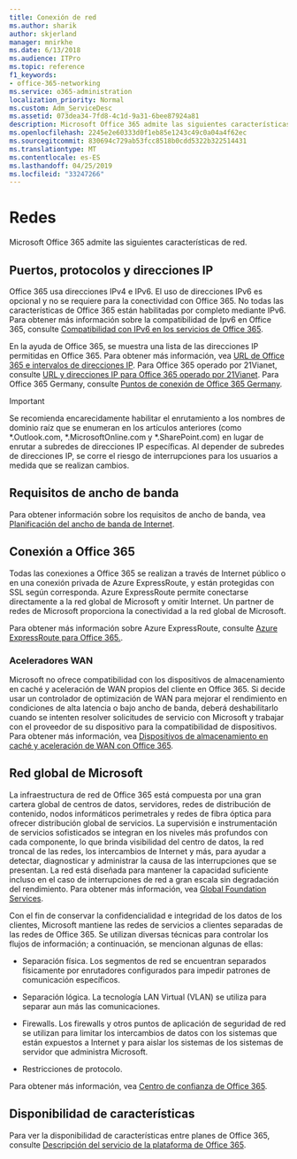 ```yaml
---
title: Conexión de red
ms.author: sharik
author: skjerland
manager: mnirkhe
ms.date: 6/13/2018
ms.audience: ITPro
ms.topic: reference
f1_keywords:
- office-365-networking
ms.service: o365-administration
localization_priority: Normal
ms.custom: Adm_ServiceDesc
ms.assetid: 073dea34-7fd8-4c1d-9a31-6bee87924a81
description: Microsoft Office 365 admite las siguientes características de red.
ms.openlocfilehash: 2245e2e60333d0f1eb85e1243c49c0a04a4f62ec
ms.sourcegitcommit: 830694c729ab53fcc8518b0cdd5322b322514431
ms.translationtype: MT
ms.contentlocale: es-ES
ms.lasthandoff: 04/25/2019
ms.locfileid: "33247266"
---
```

# <a name="networking"></a>Redes

Microsoft Office 365 admite las siguientes características de red.
  
## <a name="ports-protocols-and-ip-addresses"></a>Puertos, protocolos y direcciones IP

Office 365 usa direcciones IPv4 e IPv6. El uso de direcciones IPv6 es opcional y no se requiere para la conectividad con Office 365. No todas las características de Office 365 están habilitadas por completo mediante IPv6. Para obtener más información sobre la compatibilidad de Ipv6 en Office 365, consulte [Compatibilidad con IPv6 en los servicios de Office 365](https://go.microsoft.com/fwlink/?LinkID=785121&amp;clcid=0x409).
  
En la ayuda de Office 365, se muestra una lista de las direcciones IP permitidas en Office 365. Para obtener más información, vea [URL de Office 365 e intervalos de direcciones IP](https://go.microsoft.com/fwlink/p/?LinkID=243567). Para Office 365 operado por 21Vianet, consulte [URL y direcciones IP para Office 365 operado por 21Vianet](https://go.microsoft.com/fwlink/?LinkID=733351&amp;clcid=0x409). Para Office 365 Germany, consulte [Puntos de conexión de Office 365 Germany](https://support.office.com/en-us/article/Office-365-Germany-endpoints-8a113a50-0071-4155-bb8e-eba5a8dbd4c8).
  
> [!IMPORTANT]
> Se recomienda encarecidamente habilitar el enrutamiento a los nombres de dominio raíz que se enumeran en los artículos anteriores (como \*.Outlook.com, \*.MicrosoftOnline.com y \*.SharePoint.com) en lugar de enrutar a subredes de direcciones IP específicas. Al depender de subredes de direcciones IP, se corre el riesgo de interrupciones para los usuarios a medida que se realizan cambios. 
  
## <a name="bandwidth-requirements"></a>Requisitos de ancho de banda

Para obtener información sobre los requisitos de ancho de banda, vea [Planificación del ancho de banda de Internet](https://go.microsoft.com/fwlink/p/?LinkID=282467).
  
## <a name="connecting-to-office-365"></a>Conexión a Office 365

Todas las conexiones a Office 365 se realizan a través de Internet público o en una conexión privada de Azure ExpressRoute, y están protegidas con SSL según corresponda. Azure ExpressRoute permite conectarse directamente a la red global de Microsoft y omitir Internet. Un partner de redes de Microsoft proporciona la conectividad a la red global de Microsoft.
  
Para obtener más información sobre Azure ExpressRoute, consulte [Azure ExpressRoute para Office 365.](https://aka.ms/expressrouteoffice365).
  
### <a name="wan-accelerators"></a>Aceleradores WAN

Microsoft no ofrece compatibilidad con los dispositivos de almacenamiento en caché y aceleración de WAN propios del cliente en Office 365. Si decide usar un controlador de optimización de WAN para mejorar el rendimiento en condiciones de alta latencia o bajo ancho de banda, deberá deshabilitarlo cuando se intenten resolver solicitudes de servicio con Microsoft y trabajar con el proveedor de su dispositivo para la compatibilidad de dispositivos. Para obtener más información, vea [Dispositivos de almacenamiento en caché y aceleración de WAN con Office 365](https://go.microsoft.com/fwlink/p/?LinkID=282468).
  
## <a name="the-global-microsoft-network"></a>Red global de Microsoft

La infraestructura de red de Office 365 está compuesta por una gran cartera global de centros de datos, servidores, redes de distribución de contenido, nodos informáticos perimetrales y redes de fibra óptica para ofrecer distribución global de servicios. La supervisión e instrumentación de servicios sofisticados se integran en los niveles más profundos con cada componente, lo que brinda visibilidad del centro de datos, la red troncal de las redes, los intercambios de Internet y más, para ayudar a detectar, diagnosticar y administrar la causa de las interrupciones que se presentan. La red está diseñada para mantener la capacidad suficiente incluso en el caso de interrupciones de red a gran escala sin degradación del rendimiento. Para obtener más información, vea [Global Foundation Services](https://go.microsoft.com/fwlink/p/?LinkID=282622). 
  
Con el fin de conservar la confidencialidad e integridad de los datos de los clientes, Microsoft mantiene las redes de servicios a clientes separadas de las redes de Office 365. Se utilizan diversas técnicas para controlar los flujos de información; a continuación, se mencionan algunas de ellas:
  
- Separación física. Los segmentos de red se encuentran separados físicamente por enrutadores configurados para impedir patrones de comunicación específicos.
    
- Separación lógica. La tecnología LAN Virtual (VLAN) se utiliza para separar aun más las comunicaciones.
    
- Firewalls. Los firewalls y otros puntos de aplicación de seguridad de red se utilizan para limitar los intercambios de datos con los sistemas que están expuestos a Internet y para aislar los sistemas de los sistemas de servidor que administra Microsoft. 
    
- Restricciones de protocolo.
    
Para obtener más información, vea [Centro de confianza de Office 365](https://go.microsoft.com/fwlink/p/?LinkID=282621). 
  
## <a name="feature-availability"></a>Disponibilidad de características

Para ver la disponibilidad de características entre planes de Office 365, consulte [Descripción del servicio de la plataforma de Office 365](https://technet.microsoft.com/en-us/library/office-365-platform-service-description.aspx).
  

